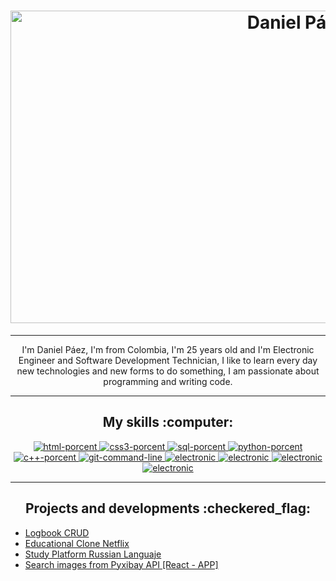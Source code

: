 <h1 align='center'>
    <a href="https://danielpaez.site/"><img src="https://i.ibb.co/z68wdcr/banner.png" alt="Daniel Páez" width="900" height="500"></a>
</h1>
<hr/>
<p align='center'> I'm Daniel Páez, I'm from Colombia, I'm 25 years old and I'm Electronic Engineer and Software Development Technician, 
     I like to learn every day new technologies and new forms to do something, I am passionate about programming 
     and writing code.</p>
<hr/>
<h2 align='center'>My skills :computer:</h2>
<!-- Habilities shields -->
<p align="center">
  <a href="#">
    <img src="https://img.shields.io/badge/HTML5-80%25-blue" alt="html-porcent"> <!--Shield HTML5 porcent-->
  </a>
  <a href="#">
    <img src="https://img.shields.io/badge/CSS3-70%25-blue" alt="css3-porcent"> <!--Shield CSS3 porcent-->
  </a>
  <a href="#">
    <img src="https://img.shields.io/badge/SQL-70%25-blue" alt="sql-porcent"> <!--Shield SQL porcent-->
  </a>
  <a href="#">
    <img src="https://img.shields.io/badge/Python-40%25-blue" alt="python-porcent"> <!--Shield PYTHON porcent-->
  </a>
  <a href="#">
    <img src="https://img.shields.io/badge/C%2B%2B-60%25-blue" alt="c++-porcent"> <!--Shield C++ porcent-->
  </a>
    <a href="#">
    <img src="https://img.shields.io/badge/Git Command Line-70%25-blue" alt="git-command-line"> <!--Shield C++ porcent-->
  </a>
   </a>
    <a href="#">
    <img src="https://img.shields.io/badge/Electronic-95%25-blue" alt="electronic"> <!--Shield Electronic porcent-->
  </a>
   </a>
    <a href="#">
    <img src="https://img.shields.io/badge/Learning React Js-Basic Now-blue" alt="electronic"> <!--Shield React porcent-->
  </a>
   </a>
    <a href="#">
    <img src="https://img.shields.io/badge/Learning .NET-Basic Now-blue" alt="electronic"> <!--Shield .NET porcent-->
  </a>
    </a>
    <a href="#">
    <img src="https://img.shields.io/badge/Learning Django-Basic Now-blue" alt="electronic"> <!--Shield Django porcent-->
  </a>
</p>
<hr />
<h2 align='center'>Projects and developments :checkered_flag:</h2> 
<ul>
    <li><a href="https://senaceet.github.io/gui-proyecto-logbook/">Logbook CRUD</li> 
    <li><a href="https://danielpaezb.github.io/netflix-clone/">Educational Clone Netflix</li> 
    <li><a href="https://senaceet2020.000webhostapp.com/">Study Platform Russian Languaje</li>
    <li><a href="https://react-search-img.vercel.app/">Search images from Pyxibay API [React - APP]</li>    
        
</ul>

